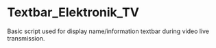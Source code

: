 # Textbar_Elektronik_TV

Basic script used for display name/information textbar during video live transmission.
